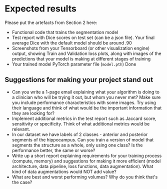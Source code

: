 # Expected results

Please put the artefacts from Section 2 here:  
  
* Functional code that trains the segmentation model
* Test report with Dice scores on test set (can be a json file). Your final average Dice with the default model should be around .90
* Screenshots from your Tensorboard (or other visualization engine) output, showing Train and Validation loss plots, along with images of the predictions that your model is making at different stages of training
* Your trained model PyTorch parameter file (`model.pth`) Done

## Suggestions for making your project stand out

* Can you write a 1-page email explaining what your algorithm is doing to a clinician who will be trying it out, but whom you never met? Make sure you include performance characteristics with some images. Try using their language and think of what would be the important information that they are looking for?
* Implement additional metrics in the test report such as Jaccard score, sensitivity or specificity. Think of what additional metrics would be relevant.
* In our dataset we have labels of 2 classes - anterior and posterior segments of the hippocampus. Can you train a version of model that segments the structure as a whole, only using one class? Is the performance better, the same or worse?
* Write up a short report explaining requirements for your training process (compute, memory) and suggestions for making it more efficient (model architecture, data pipeline, loss functions, data augmentation). What kind of data augmentations would NOT add value?
* What are best and worst performing volumes? Why do you think that's the case?
